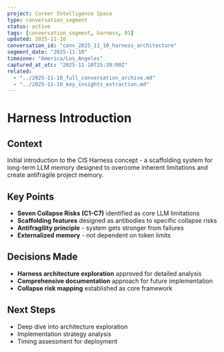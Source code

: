 ```yaml
---
project: Career Intelligence Space
type: conversation_segment
status: active
tags: [conversation_segment, harness, 01]
updated: 2025-11-10
conversation_id: "conv_2025_11_10_harness_architecture"
segment_date: "2025-11-10"
timezone: "America/Los_Angeles"
captured_at_utc: "2025-11-10T15:30:00Z"
related:
  - "../2025-11-10_full_conversation_archive.md"
  - "../2025-11-10_key_insights_extraction.md"
---
```


# Harness Introduction

## Context
Initial introduction to the CIS Harness concept - a scaffolding system for long-term LLM memory designed to overcome inherent limitations and create antifragile project memory.

## Key Points
- **Seven Collapse Risks (C1-C7)** identified as core LLM limitations
- **Scaffolding features** designed as antibodies to specific collapse risks
- **Antifragility principle** - system gets stronger from failures
- **Externalized memory** - not dependent on token limits

## Decisions Made
- **Harness architecture exploration** approved for detailed analysis
- **Comprehensive documentation** approach for future implementation
- **Collapse risk mapping** established as core framework

## Next Steps
- Deep dive into architecture exploration
- Implementation strategy analysis
- Timing assessment for deployment

